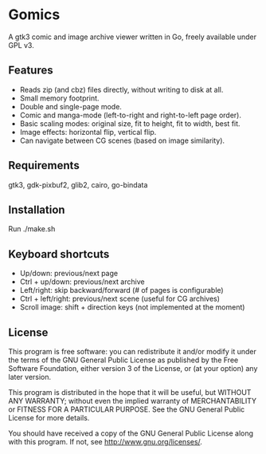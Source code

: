 # Gomics

A gtk3 comic and image archive viewer written in Go, freely available under GPL v3.

## Features

- Reads zip (and cbz) files directly, without writing to disk at all.
- Small memory footprint.
- Double and single-page mode.
- Comic and manga-mode (left-to-right and right-to-left page order).
- Basic scaling modes: original size, fit to height, fit to width, best fit.
- Image effects: horizontal flip, vertical flip.
- Can navigate between CG scenes (based on image similarity).

## Requirements

gtk3, gdk-pixbuf2, glib2, cairo, go-bindata

## Installation
Run ./make.sh

## Keyboard shortcuts
* Up/down: previous/next page
* Ctrl + up/down: previous/next archive
* Left/right: skip backward/forward (# of pages is configurable)
* Ctrl + left/right: previous/next scene (useful for CG archives)
* Scroll image: shift + direction keys (not implemented at the moment)

## License
This program is free software: you can redistribute it and/or modify it under the terms of the GNU General Public License as published by the Free Software Foundation, either version 3 of the License, or (at your option) any later version.

This program is distributed in the hope that it will be useful, but WITHOUT ANY WARRANTY; without even the implied warranty of MERCHANTABILITY or FITNESS FOR A PARTICULAR PURPOSE. See the GNU General Public License for more details.

You should have received a copy of the GNU General Public License along with this program. If not, see http://www.gnu.org/licenses/.